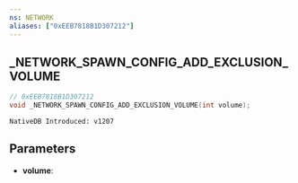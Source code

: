 ```yaml
---
ns: NETWORK
aliases: ["0xEEB7818B1D307212"]
---
```

## _NETWORK_SPAWN_CONFIG_ADD_EXCLUSION_VOLUME

```c
// 0xEEB7818B1D307212
void _NETWORK_SPAWN_CONFIG_ADD_EXCLUSION_VOLUME(int volume);
```

```
NativeDB Introduced: v1207
```

## Parameters
* **volume**:

